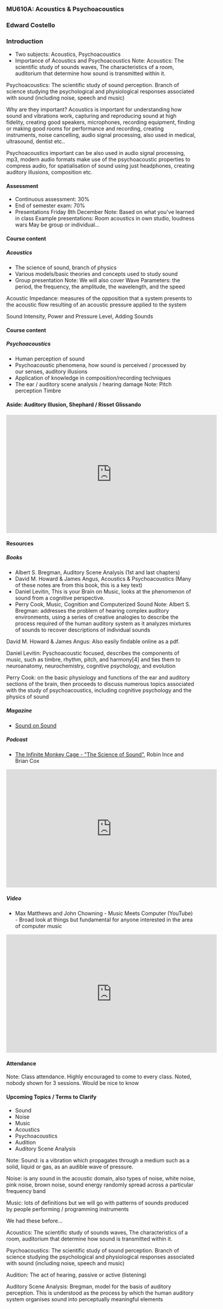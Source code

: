### MU610A: Acoustics & Psychoacoustics
### Edward Costello



### Introduction

- Two subjects: Acoustics, Psychoacoustics
- Importance of Acoustics and Psychoacoustics
Note:
Acoustics: The scientific study of sounds waves,
The characteristics of a room, auditorium that determine how sound is transmitted within it.

Psychoacoustics: The scientific study of sound perception. Branch of science studying the psychological and physiological responses associated with sound (including noise, speech and music)

Why are they important?
Acoustics is important for understanding how sound and vibrations work, capturing and reproducing sound at high fidelity, creating good speakers, microphones, recording equipment, finding or making good rooms for performance and recording, creating instruments, noise cancelling, audio signal processing, also used in medical, ultrasound, dentist etc..

Psychoacoustics important can be also used in audio signal processing, mp3, modern audio formats make use of the psychoacoustic properties to compress audio, for spatialisation of sound using just headphones, creating auditory illusions, composition etc.



#### Assessment

- Continuous assessment: 30%
- End of semester exam: 70%
- Presentations Friday 8th December
Note:
Based on what you've learned in class
Example presentations: Room acoustics in own studio, loudness wars
May be group or individual...



#### Course content

##### Acoustics
- The science of sound, branch of physics
- Various models/basic theories and concepts used to study sound
- Group presentation
Note:
We will also cover
Wave Parameters: the period, the frequency, the amplitude, the wavelength, and the speed

Acoustic Impedance: measures of the opposition that a system presents to the acoustic flow resulting of an acoustic pressure applied to the system

Sound Intensity, Power and Pressure Level, Adding Sounds



#### Course content

##### Psychoacoustics
- Human perception of sound
- Psychoacoustic phenomena, how sound is perceived / processed by our senses, auditory illusions
- Application of knowledge in composition/recording techniques
- The ear / auditory scene analysis / hearing damage
Note:
Pitch perception
Timbre



#### Aside: Auditory Illusion, Shephard / Risset Glissando

<iframe width="560" height="315" src="https://www.youtube.com/embed/LVWTQcZbLgY" frameborder="0" allowfullscreen></iframe>



#### Resources

##### Books
- Albert S. Bregman, Auditory Scene Analysis (1st and last chapters)
- David M. Howard & James Angus, Acoustics & Psychoacoustics (Many of these notes are from this book, this is a key text)
- Daniel Levitin, This is your Brain on Music, looks at the phenomenon of sound from a cognitive perspective.
- Perry Cook, Music, Cognition and Computerized Sound
Note:
Albert S. Bregman: addresses the problem of hearing complex auditory environments, using a series of creative analogies to describe the process required of the human auditory system as it analyzes mixtures of sounds to recover descriptions of individual sounds

David M. Howard & James Angus: Also easily findable online as a pdf.

Daniel Levitin: Pyschoacoustic focused, describes the components of music, such as timbre, rhythm, pitch, and harmony[4] and ties them to neuroanatomy, neurochemistry, cognitive psychology, and evolution

Perry Cook: on the basic physiology and functions of the ear and auditory sections of the brain, then proceeds to discuss numerous topics associated with the study of psychoacoustics, including cognitive psychology and the physics of sound



##### Magazine

- [Sound on Sound](https://www.soundonsound.com/)

##### Podcast

- [The Infinite Monkey Cage - "The Science of Sound"](http://www.bbc.co.uk/programmes/b0183tlt), Robin Ince and Brian Cox

<iframe width="560" height="315" src="https://www.youtube.com/embed/G1YqSoXoxCc" frameborder="0" allowfullscreen></iframe>



##### Video

- Max Matthews and John Chowning - Music Meets Computer (YouTube) - Broad look at things but fundamental for anyone interested in the area of computer music

<iframe width="560" height="315" src="https://www.youtube.com/embed/Hloic1oBfug" frameborder="0" allowfullscreen></iframe>


#### Attendance
Note:
Class attendance. Highly encouraged to come to every class.
Noted, nobody shown for 3 sessions. Would be nice to know



#### Upcoming Topics / Terms to Clarify

- Sound
- Noise
- Music
- Acoustics
- Psychoacoustics
- Audition
- Auditory Scene Analysis

Note:
Sound: is a vibration which propagates through a medium such as a solid, liquid or gas, as an audible wave of pressure.

Noise: is any sound in the acoustic domain, also types of noise, white noise, pink noise, brown noise, sound energy randomly spread across a particular frequency band

Music: lots of definitions but we will go with patterns of sounds produced by people performing / programming instruments

We had these before...

Acoustics: The scientific study of sounds waves,
The characteristics of a room, auditorium that determine how sound is transmitted within it.

Psychoacoustics: The scientific study of sound perception. Branch of science studying the psychological and physiological responses associated with sound (including noise, speech and music)

Audition: The act of hearing, passive or active (listening)

Auditory Scene Analysis: Bregman, model for the basis of auditory perception. This is understood as the process by which the human auditory system organises sound into perceptually meaningful elements
